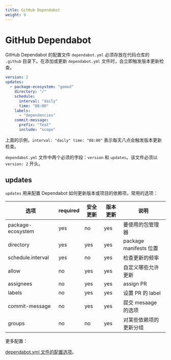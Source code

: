 ```yaml
---
title: GitHub Dependabot
weight: 9
---
```


# GitHub Dependabot

GitHub Dependabot 的配置文件 `dependabot.yml` 必须存放在代码仓库的 `.github` 目录下。在添加或更新 `dependabot.yml` 文件时，会立即触发版本更新检查。

```yaml
version: 2
updates:
  - package-ecosystem: "gomod"
    directory: "/"
    schedule:
      interval: "daily"
      time: "08:00"
    labels:
      - "dependencies"
    commit-message:
      prefix: "feat"
      include: "scope"
```

上面的示例，`interval: "daily" time: "08:00"` 表示每天八点会触发版本更新检查。

`dependabot.yml` 文件中两个必须的字段：`version` 和 `updates`。该文件必须以 `version: 2` 开头。

## updates

`updates` 用来配置 Dependabot 如何更新版本或项目的依赖项，常用的选项：

| 选项                | required | 安全更新       | 版本更新       | 说明                   |
|-------------------|----------|------------|------------|----------------------|
| package-ecosystem | yes      | no         | yes        | 要使用的包管理器             |
| directory         | yes      | yes        | yes        | package manifests 位置 |
| schedule.interval | yes      | no         | yes        | 检查更新的频率              |
| allow             | no       | yes        | yes        | 自定义哪些允许更新            |
| assignees         | no       | yes        | yes        | assign PR            |
| labels            | no       | yes        | yes        | 设置 PR 的 label        |
| commit-message         | no       | yes        | yes        | 提交 mesaage 的选项       |
| groups         | no       | no         | yes        | 对某些依赖项的更新分组         |


更多配置：

[dependabot.yml 文件的配置选项](https://docs.github.com/zh/code-security/dependabot/dependabot-version-updates/configuration-options-for-the-dependabot.yml-file)。